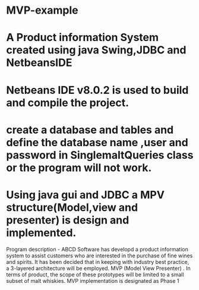 # MVP-example
# A Product information System created using java Swing,JDBC and NetbeansIDE
# Netbeans IDE v8.0.2 is used to build and compile the project.
# create a database and tables and define the database name ,user and password in SinglemaltQueries class or the program will not work.
# Using java gui and JDBC a MPV structure(Model,view and presenter) is design and implemented.
Program description - ABCD Software has developd a product information system to assist customers who are interested in the purchase of fine wines and spirits. It has been decided that in keeping with industry best practice, a 3-layered architecture will be employed.  MVP (Model View Presenter) . In terms of product, the scope of these prototypes will be limited to a small subset of malt whiskies. MVP implementation is designated as Phase 1
